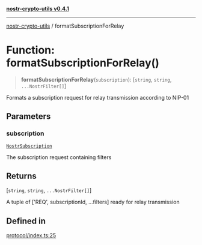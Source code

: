 [**nostr-crypto-utils v0.4.1**](../README.md)

***

[nostr-crypto-utils](../README.md) / formatSubscriptionForRelay

# Function: formatSubscriptionForRelay()

> **formatSubscriptionForRelay**(`subscription`): [`string`, `string`, `...NostrFilter[]`]

Formats a subscription request for relay transmission according to NIP-01

## Parameters

### subscription

[`NostrSubscription`](../interfaces/NostrSubscription.md)

The subscription request containing filters

## Returns

[`string`, `string`, `...NostrFilter[]`]

A tuple of ['REQ', subscriptionId, ...filters] ready for relay transmission

## Defined in

[protocol/index.ts:25](https://github.com/HumanjavaEnterprises/nostr-crypto-utils/blob/9c160331e9485dc52c520a832e977c4e54bbdc89/src/protocol/index.ts#L25)
